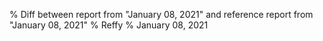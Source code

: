 % Diff between report from "January 08, 2021" and reference report from "January 08, 2021"
% Reffy
% January 08, 2021

